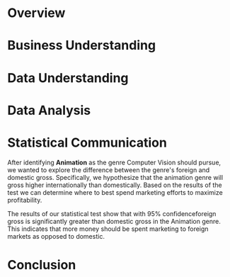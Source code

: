 # Overview 

# Business Understanding 

# Data Understanding 

# Data Analysis

# Statistical Communication

After identifying **Animation** as the genre Computer Vision should pursue, we wanted to explore the difference between the genre's foreign and domestic gross. Specifically, we hypothesize that the animation genre will gross higher internationally than domestically. Based on the results of the test we can determine where to best spend marketing efforts to maximize profitability.

The results of our statistical test show that with 95% confidenceforeign gross is significantly greater than domestic gross in the Animation genre. This indicates that more money should be spent marketing to foreign markets as opposed to domestic.  

# Conclusion

